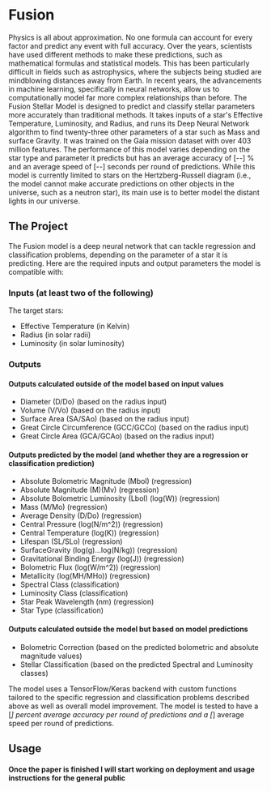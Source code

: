 # Fusion
Physics is all about approximation. No one formula can account for every factor and predict any event with full accuracy. Over the years, scientists have used different methods to make these predictions, such as mathematical formulas and statistical models. This has been particularly difficult in fields such as astrophysics, where the subjects being studied are mindblowing distances away from Earth. In recent years, the advancements in machine learning, specifically in neural networks, allow us to computationally model far more complex relationships than before. The Fusion Stellar Model is designed to predict and classify stellar parameters more accurately than traditional methods. It takes inputs of a star's Effective Temperature, Luminosity, and Radius, and runs its Deep Neural Network algorithm to find twenty-three other parameters of a star such as Mass and surface Gravity. It was trained on the Gaia mission dataset with over 403 million features. The performance of this model varies depending on the star type and parameter it predicts but has an average accuracy of [--] % and an average speed of [--] seconds per round of predictions. While this model is currently limited to stars on the Hertzberg-Russell diagram (i.e., the model cannot make accurate predictions on other objects in the universe, such as a neutron star), its main use is to better model the distant lights in our universe.    

## The Project
The Fusion model is a deep neural network that can tackle regression and classification problems, depending on the parameter of a star it is predicting. Here are the required inputs and output parameters the model is compatible with: 
### Inputs (at least two of the following)
The target stars: 
- Effective Temperature (in Kelvin)
- Radius (in solar radii)
- Luminosity (in solar luminosity)
### Outputs
#### Outputs calculated outside of the model based on input values 
- Diameter (D/Do) (based on the radius input)
- Volume (V/Vo) (based on the radius input)
- Surface Area (SA/SAo) (based on the radius input)
- Great Circle Circumference (GCC/GCCo) (based on the radius input)
- Great Circle Area (GCA/GCAo) (based on the radius input)
#### Outputs predicted by the model (and whether they are a regression or classification prediction) 
- Absolute Bolometric Magnitude (Mbol) (regression)
- Absolute Magnitude (M)(Mv) (regression)
- Absolute Bolometric Luminosity (Lbol) (log(W)) (regression)
- Mass (M/Mo) (regression)
- Average Density (D/Do) (regression)
- Central Pressure (log(N/m^2)) (regression)
- Central Temperature (log(K)) (regression)
- Lifespan (SL/SLo) (regression)
- SurfaceGravity (log(g)...log(N/kg)) (regression)
- Gravitational Binding Energy (log(J)) (regression)
- Bolometric Flux (log(W/m^2)) (regression)
- Metallicity (log(MH/MHo)) (regression)
- Spectral Class (classification) 
- Luminosity Class (classification)
- Star Peak Wavelength (nm) (regression)
- Star Type (classification)
#### Outputs calculated outside the model but based on model predictions 
- Bolometric Correction (based on the predicted bolometric and absolute magnitude values) 
- Stellar Classification (based on the predicted Spectral and Luminosity classes)

The model uses a TensorFlow/Keras backend with custom functions tailored to the specific regression and classification problems described above as well as overall model improvement. The model is tested to have a [_] percent average accuracy per round of predictions and a [_] average speed per round of predictions.

## Usage
#### Once the paper is finished I will start working on deployment and usage instructions for the general public 
